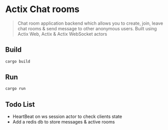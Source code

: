 # Actix Chat rooms

> Chat room application backend which allows you to create, join, leave chat rooms & send message to other anonymous users. Built using Actix Web, Actix & Actix WebSocket actors

## Build

```sh
cargo build
```

## Run

```sh
cargo run
```

## Todo List

+ HeartBeat on ws session actor to check clients state
+ Add a redis db to store messages & active rooms